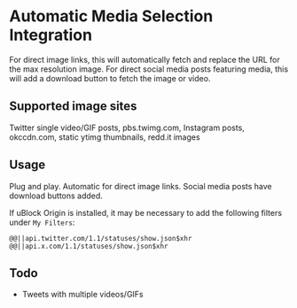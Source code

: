 # Automatic Media Selection Integration
For direct image links, this will automatically fetch and replace the URL for the max resolution image. For direct social media posts featuring media, this will add a download button to fetch the image or video.
## Supported image sites
Twitter single video/GIF posts, pbs.twimg.com, Instagram posts, okccdn.com, static ytimg thumbnails, redd.it images
## Usage
Plug and play. Automatic for direct image links. Social media posts have download buttons added.

If uBlock Origin is installed, it may be necessary to add the following filters under `My Filters`:

```@@||api.twitter.com/1.1/statuses/show.json$xhr```
```@@||api.x.com/1.1/statuses/show.json$xhr```
## Todo
* Tweets with multiple videos/GIFs